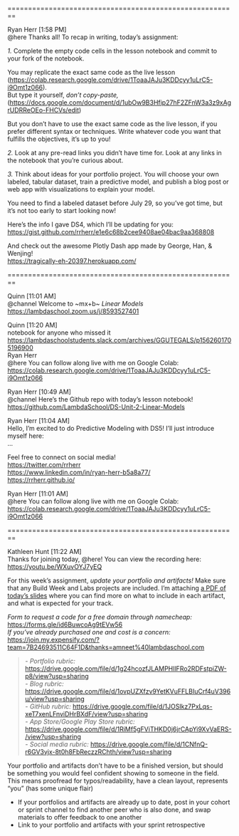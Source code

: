 

========================================================

Ryan Herr [1:58 PM]  
@here Thanks all! To recap in writing, today’s assignment:  

*1.* Complete the empty code cells in the lesson notebook and commit to your fork of the notebook.  

You may replicate the exact same code as the live lesson  
(https://colab.research.google.com/drive/1ToaaJAJu3KDDcyy1uLrC5-i9Omt1z066).  
But type it yourself, *don’t copy-paste,*   
(https://docs.google.com/document/d/1ubOw9B3Hfip27hF2ZFnW3a3z9xAgrUDRReOEo-FHCVs/edit)  

But you don’t have to use the exact same code as the live lesson, if you prefer different syntax or techniques. Write whatever code you want that fulfills the objectives, it’s up to you!

*2.* Look at any pre-read links you didn’t have time for. Look at any links in the notebook that you’re curious about.

*3.* Think about ideas for your portfolio project. You will choose your own labeled, tabular dataset, train a predictive model, and publish a blog post or web app with visualizations to explain your model.

You need to find a labeled dataset before July 29, so you’ve got time, but it’s not too early to start looking now!

Here’s the info I gave DS4, which I’ll be updating for you:   
https://gist.github.com/rrherr/e1e6c68b2cee9408ae04bac9aa368808

And check out the awesome Plotly Dash app made by George, Han, & Wenjing!   
https://tragically-eh-20397.herokuapp.com/

========================================================

Quinn [11:01 AM]  
@channel Welcome to ~mx+b~ *Linear Models*   
https://lambdaschool.zoom.us/j/8593527401   

Quinn [11:20 AM]  
notebook for anyone who missed it https://lambdaschoolstudents.slack.com/archives/GGUTEGALS/p1562601705196900  
Ryan Herr  
@here You can follow along live with me on Google Colab: https://colab.research.google.com/drive/1ToaaJAJu3KDDcyy1uLrC5-i9Omt1z066  

Ryan Herr [10:49 AM]  
@channel Here’s the Github repo with today’s lesson notebook! https://github.com/LambdaSchool/DS-Unit-2-Linear-Models  

Ryan Herr [11:04 AM]  
Hello, I’m excited to do Predictive Modeling with DS5! I’ll just introduce myself here:  
...  

Feel free to connect on social media!  
https://twitter.com/rrherr  
https://www.linkedin.com/in/ryan-herr-b5a8a77/  
https://rrherr.github.io/  

Ryan Herr [11:01 AM]  
@here You can follow along live with me on Google Colab:   
https://colab.research.google.com/drive/1ToaaJAJu3KDDcyy1uLrC5-i9Omt1z066   

========================================================   

Kathleen Hunt [11:22 AM]  
Thanks for joining today, @here! You can view the recording here:   
https://youtu.be/WXuvOYJ7yEQ   

For this week’s assignment, *update your portfolio and artifacts!* Make sure that any Build Week and Labs projects are included. I’m attaching [a PDF of today’s slides](https://github.com/Nov05/Lambda-School-Data-Science/blob/master/attachments/2019-07-08_Portfolio%20and%20Artifacts.pdf) where you can find more on what to include in each artifact, and what is expected for your track.

*Form to request a code for a free domain through namecheap:*   
https://forms.gle/id6BuwcoAg9tEVw56  
*If you’ve already purchased one and cost is a concern:*   
https://join.my.expensify.com/?team=7B24693511C64F1D&thanks=amneet%40lambdaschool.com  

>*- Portfolio rubric:* https://drive.google.com/file/d/1g24hcozfJLAMPHIlFRo2RDFstpiZW-p8/view?usp=sharing  
>*- Blog rubric:* https://drive.google.com/file/d/1ovpUZXfzv9YetKVuFFLBIuCrf4uV396u/view?usp=sharing  
>*- GitHub rubric:* https://drive.google.com/file/d/1JOSIkz7PxLqs-xeT7xenLFnviDHrBXdF/view?usp=sharing  
>*- App Store/Google Play Store rubric:* https://drive.google.com/file/d/1RiMf5gFViTHKD0j6jrCApYi9XvVaERS-/view?usp=sharing  
>*- Social media rubric:* https://drive.google.com/file/d/1CNfnQ-r6GV3vjx-8t0h8FbReczzRChth/view?usp=sharing  

Your portfolio and artifacts don’t have to be a finished version, but should be something you would feel confident showing to someone in the field. This means proofread for typos/readability, have a clean layout, represents “you” (has some unique flair)

- If your portfolios and artifacts are already up to date, post in your cohort or sprint channel to find another peer who is also done, and swap materials to offer feedback to one another
- Link to your portfolio and artifacts with your sprint retrospective
